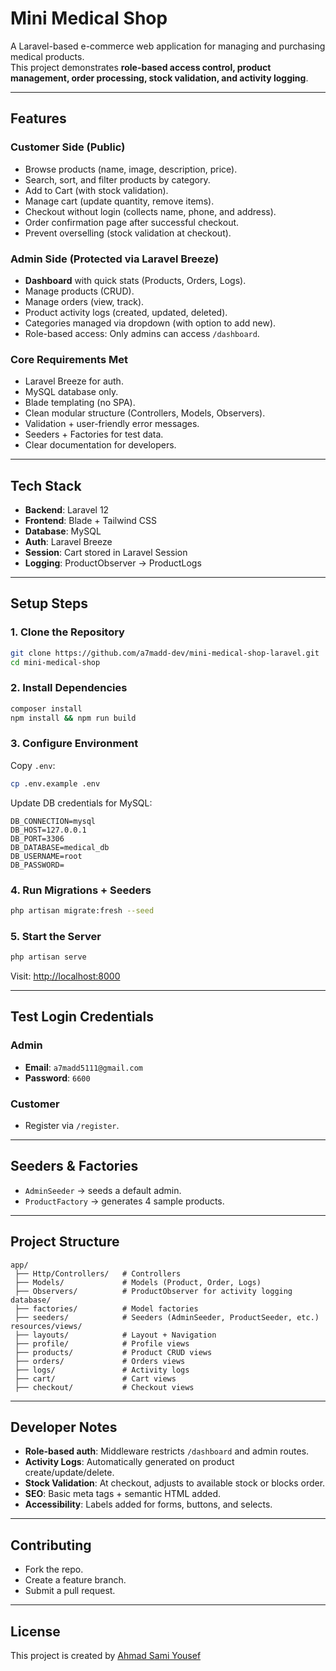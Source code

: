# Mini Medical Shop

A Laravel-based e-commerce web application for managing and purchasing medical products.  
This project demonstrates **role-based access control, product management, order processing, stock validation, and activity logging**.

---

## Features

### Customer Side (Public)
- Browse products (name, image, description, price).
- Search, sort, and filter products by category.
- Add to Cart (with stock validation).
- Manage cart (update quantity, remove items).
- Checkout without login (collects name, phone, and address).
- Order confirmation page after successful checkout.
- Prevent overselling (stock validation at checkout).

### Admin Side (Protected via Laravel Breeze)
- **Dashboard** with quick stats (Products, Orders, Logs).
- Manage products (CRUD).
- Manage orders (view, track).
- Product activity logs (created, updated, deleted).
- Categories managed via dropdown (with option to add new).
- Role-based access: Only admins can access `/dashboard`.

### Core Requirements Met
- Laravel Breeze for auth.
- MySQL database only.
- Blade templating (no SPA).
- Clean modular structure (Controllers, Models, Observers).
- Validation + user-friendly error messages.
- Seeders + Factories for test data.
- Clear documentation for developers.

---

## Tech Stack
- **Backend**: Laravel 12
- **Frontend**: Blade + Tailwind CSS
- **Database**: MySQL
- **Auth**: Laravel Breeze
- **Session**: Cart stored in Laravel Session
- **Logging**: ProductObserver → ProductLogs

---

## Setup Steps

### 1. Clone the Repository
```bash
git clone https://github.com/a7madd-dev/mini-medical-shop-laravel.git
cd mini-medical-shop
```

### 2. Install Dependencies
```bash
composer install
npm install && npm run build
```

### 3. Configure Environment
Copy `.env`:
```bash
cp .env.example .env
```
Update DB credentials for MySQL:
```env
DB_CONNECTION=mysql
DB_HOST=127.0.0.1
DB_PORT=3306
DB_DATABASE=medical_db
DB_USERNAME=root
DB_PASSWORD=
```

### 4. Run Migrations + Seeders
```bash
php artisan migrate:fresh --seed
```

### 5. Start the Server
```bash
php artisan serve
```

Visit: [http://localhost:8000](http://localhost:8000)

---

## Test Login Credentials

### Admin
- **Email**: `a7madd5111@gmail.com`
- **Password**: `6600`

### Customer
- Register via `/register`.

---

## Seeders & Factories
- `AdminSeeder` → seeds a default admin.
- `ProductFactory` → generates 4 sample products.

---

## Project Structure

```
app/
 ├── Http/Controllers/   # Controllers
 ├── Models/             # Models (Product, Order, Logs)
 ├── Observers/          # ProductObserver for activity logging
database/
 ├── factories/          # Model factories
 ├── seeders/            # Seeders (AdminSeeder, ProductSeeder, etc.)
resources/views/
 ├── layouts/            # Layout + Navigation
 ├── profile/            # Profile views
 ├── products/           # Product CRUD views
 ├── orders/             # Orders views
 ├── logs/               # Activity logs
 ├── cart/               # Cart views
 ├── checkout/           # Checkout views
```

---

## Developer Notes
- **Role-based auth**: Middleware restricts `/dashboard` and admin routes.
- **Activity Logs**: Automatically generated on product create/update/delete.
- **Stock Validation**: At checkout, adjusts to available stock or blocks order.
- **SEO**: Basic meta tags + semantic HTML added.
- **Accessibility**: Labels added for forms, buttons, and selects.

---

## Contributing
- Fork the repo.
- Create a feature branch.
- Submit a pull request.

---

## License
This project is created by [Ahmad Sami Yousef](https://a7madd.com)